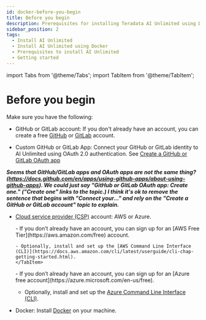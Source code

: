 ```yaml
---
id: docker-before-you-begin
title: Before you begin
description: Prerequisites for installing Teradata AI Unlimited using Docker.
sidebar_position: 2
tags:
  - Install AI Unlimited
  - Install AI Unlimited using Docker
  - Prerequisites to install AI Unlimited
  - Getting started
---
```

import Tabs from '@theme/Tabs';
import TabItem from '@theme/TabItem';

# Before you begin

Make sure you have the following:

- GitHub or GitLab account: If you don't already have an account, you can create a free [GitHub](https://github.com) or [GitLab](https://gitlab.com) account.

- Custom GitHub or GitLab App: Connect your GitHub or GitLab identity to AI Unlimited using OAuth 2.0 authentication. See [Create a GitHub or GitLab OAuth app](/docs/install-ai-unlimited/quickstart/create-github-oauth-app.md)

***Seems that GitHub/GitLab apps and OAuth apps are not the same thing? (https://docs.github.com/en/apps/using-github-apps/about-using-github-apps). We could just say "GitHub or GitLab OAuth app: Create one." ("Create one" links to the topic.) I think it's ok to remove the sentence that begins with "Connect your..." and rely on the "Create a GitHub or GitLab account" topic to explain.***

- [Cloud service provider (CSP)](/docs/glossary.md#glo-csp) account: AWS or Azure. 

    <Tabs>
    <TabItem value="aws" label="AWS" default>
      - If you don’t already have an account, you can sign up for an [AWS Free Tier](https://aws.amazon.com/free) account.
    
      - Optionally, install and set up the [AWS Command Line Interface (CLI)](https://docs.aws.amazon.com/cli/latest/userguide/cli-chap-getting-started.html).
      </TabItem>

  <TabItem value="azure" label="Azure">
   - If you don’t already have an account, you can sign up for an [Azure free account](https://azure.microsoft.com/en-us/free). 
   
   - Optionally, install and set up the [Azure Command Line Interface (CLI)](https://learn.microsoft.com/en-us/cli/azure/get-started-with-azure-cli). 

   
  </TabItem>
    </Tabs>

- Docker: Install [Docker](https://www.docker.com/get-started/) on your machine. 
